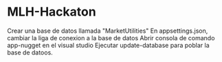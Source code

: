 # MLH-Hackaton
Crear una base de datos llamada "MarketUtilities"
En appsettings.json, cambiar la liga de conexion a la base de datos
Abrir consola de comando app-nugget en el visual studio
Ejecutar update-database para poblar la base de datoos.
